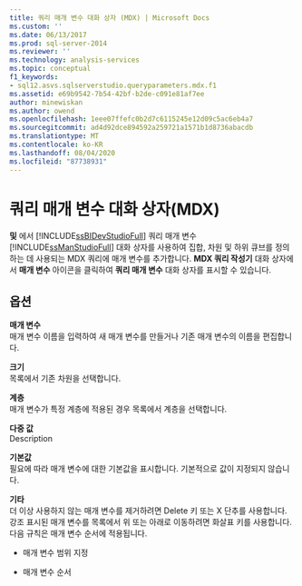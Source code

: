 ```yaml
---
title: 쿼리 매개 변수 대화 상자 (MDX) | Microsoft Docs
ms.custom: ''
ms.date: 06/13/2017
ms.prod: sql-server-2014
ms.reviewer: ''
ms.technology: analysis-services
ms.topic: conceptual
f1_keywords:
- sql12.asvs.sqlserverstudio.queryparameters.mdx.f1
ms.assetid: e69b9542-7b54-42bf-b2de-c091e81af7ee
author: minewiskan
ms.author: owend
ms.openlocfilehash: 1eee07ffefc0b2d7c6115245e12d09c5ac6eb4a7
ms.sourcegitcommit: ad4d92dce894592a259721a1571b1d8736abacdb
ms.translationtype: MT
ms.contentlocale: ko-KR
ms.lasthandoff: 08/04/2020
ms.locfileid: "87738931"
---
```

# <a name="query-parameters-dialog-box-mdx"></a>쿼리 매개 변수 대화 상자(MDX)
  **및** 에서 [!INCLUDE[ssBIDevStudioFull](../includes/ssbidevstudiofull-md.md)] 쿼리 매개 변수 [!INCLUDE[ssManStudioFull](../includes/ssmanstudiofull-md.md)] 대화 상자를 사용하여 집합, 차원 및 하위 큐브를 정의하는 데 사용되는 MDX 쿼리에 매개 변수를 추가합니다. **MDX 쿼리 작성기** 대화 상자에서 **매개 변수** 아이콘을 클릭하여 **쿼리 매개 변수** 대화 상자를 표시할 수 있습니다.  
  
## <a name="options"></a>옵션  
 **매개 변수**  
 매개 변수 이름을 입력하여 새 매개 변수를 만들거나 기존 매개 변수의 이름을 편집합니다.  
  
 **크기**  
 목록에서 기존 차원을 선택합니다.  
  
 **계층**  
 매개 변수가 특정 계층에 적용된 경우 목록에서 계층을 선택합니다.  
  
 **다중 값**  
 Description  
  
 **기본값**  
 필요에 따라 매개 변수에 대한 기본값을 표시합니다. 기본적으로 값이 지정되지 않습니다.  
  
 **기타**  
 더 이상 사용하지 않는 매개 변수를 제거하려면 Delete 키 또는 X 단추를 사용합니다. 강조 표시된 매개 변수를 목록에서 위 또는 아래로 이동하려면 화살표 키를 사용합니다. 다음 규칙은 매개 변수 순서에 적용됩니다.  
  
-   매개 변수 범위 지정  
  
-   매개 변수 순서  
  
  
